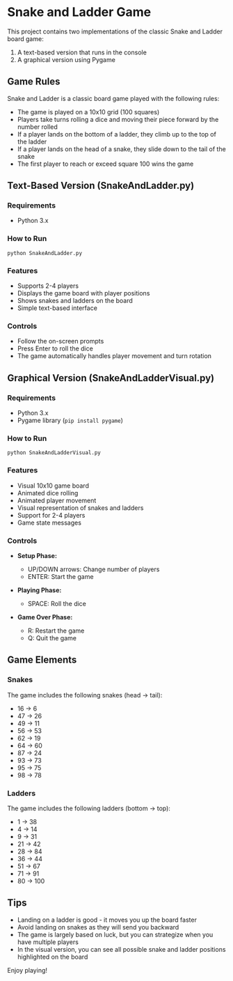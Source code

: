 # Snake and Ladder Game

This project contains two implementations of the classic Snake and Ladder board game:

1. A text-based version that runs in the console
2. A graphical version using Pygame

## Game Rules

Snake and Ladder is a classic board game played with the following rules:

- The game is played on a 10x10 grid (100 squares)
- Players take turns rolling a dice and moving their piece forward by the number rolled
- If a player lands on the bottom of a ladder, they climb up to the top of the ladder
- If a player lands on the head of a snake, they slide down to the tail of the snake
- The first player to reach or exceed square 100 wins the game

## Text-Based Version (SnakeAndLadder.py)

### Requirements
- Python 3.x

### How to Run
```
python SnakeAndLadder.py
```

### Features
- Supports 2-4 players
- Displays the game board with player positions
- Shows snakes and ladders on the board
- Simple text-based interface

### Controls
- Follow the on-screen prompts
- Press Enter to roll the dice
- The game automatically handles player movement and turn rotation

## Graphical Version (SnakeAndLadderVisual.py)

### Requirements
- Python 3.x
- Pygame library (`pip install pygame`)

### How to Run
```
python SnakeAndLadderVisual.py
```

### Features
- Visual 10x10 game board
- Animated dice rolling
- Animated player movement
- Visual representation of snakes and ladders
- Support for 2-4 players
- Game state messages

### Controls
- **Setup Phase:**
  - UP/DOWN arrows: Change number of players
  - ENTER: Start the game
  
- **Playing Phase:**
  - SPACE: Roll the dice
  
- **Game Over Phase:**
  - R: Restart the game
  - Q: Quit the game

## Game Elements

### Snakes
The game includes the following snakes (head → tail):
- 16 → 6
- 47 → 26
- 49 → 11
- 56 → 53
- 62 → 19
- 64 → 60
- 87 → 24
- 93 → 73
- 95 → 75
- 98 → 78

### Ladders
The game includes the following ladders (bottom → top):
- 1 → 38
- 4 → 14
- 9 → 31
- 21 → 42
- 28 → 84
- 36 → 44
- 51 → 67
- 71 → 91
- 80 → 100

## Tips
- Landing on a ladder is good - it moves you up the board faster
- Avoid landing on snakes as they will send you backward
- The game is largely based on luck, but you can strategize when you have multiple players
- In the visual version, you can see all possible snake and ladder positions highlighted on the board

Enjoy playing!
